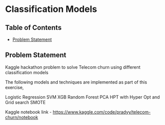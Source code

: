 # Classification Models


## Table of Contents
* [Problem Statement](#problem-statement)


## Problem Statement

Kaggle hackathon problem to solve Telecom churn using different classification models

The following models and techniques are implemented as part of this exercise,

Logistic Regression
SVM
XGB
Random Forest
PCA
HPT with Hyper Opt and Grid search
SMOTE

Kaggle notebook link - https://www.kaggle.com/code/pradyy/telecom-churn/notebook